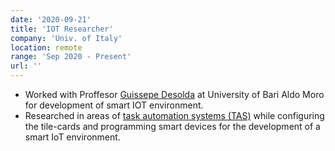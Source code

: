 ```yaml
---
date: '2020-09-21'
title: 'IOT Researcher'
company: 'Univ. of Italy'
location: remote
range: 'Sep 2020 - Present'
url: ''
---
```


- Worked with Proffesor [Guissepe Desolda](http://ivu.di.uniba.it/people/desolda.htm) at University of Bari Aldo Moro for development of smart IOT environment.
- Researched in areas of [task automation systems (TAS)]() while configuring the tile-cards and programming smart devices for the development of a smart IoT environment.
